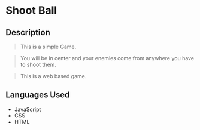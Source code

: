 # Shoot Ball

## Description
> This is a simple Game. 

> You will be in center and your enemies come from anywhere you have to shoot them.

> This is a web based game.

## Languages Used
  - JavaScript
  - CSS
  - HTML  